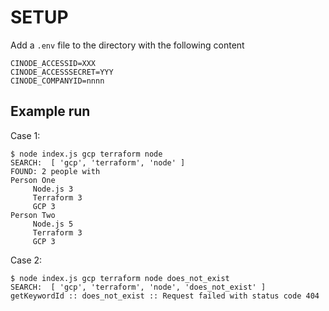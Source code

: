 # SETUP

Add a ```.env``` file to the directory with the following content

```
CINODE_ACCESSID=XXX
CINODE_ACCESSSECRET=YYY
CINODE_COMPANYID=nnnn
```

## Example run

Case 1:
```
$ node index.js gcp terraform node
SEARCH:  [ 'gcp', 'terraform', 'node' ]
FOUND: 2 people with 
Person One
	 Node.js 3
	 Terraform 3
	 GCP 3
Person Two
	 Node.js 5
	 Terraform 3
	 GCP 3
```

Case 2:
```
$ node index.js gcp terraform node does_not_exist
SEARCH:  [ 'gcp', 'terraform', 'node', 'does_not_exist' ]
getKeywordId :: does_not_exist :: Request failed with status code 404
```

